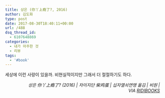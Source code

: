 ```yaml
---
title: 상은 (你丫上瘾了?, 2016)
author: 김도화
type: post
date: 2017-08-30T18:40:11+00:00
url: /488
dsq_thread_id:
  - 6107648869
categories:
  - 내가 마주한 것
  - 리뷰
tags:
  - '#book'
---
```


세상에 이런 사랑이 있을까. 비현실적이지만 그래서 더 절절하기도 하다.

<p style="text-align:right">
  <em>상은 你丫上瘾了? (2016) | 차이지단 柴鸡蛋 | 십자열쇠연맹 옮김 | 비원 | VIA <a rel="noreferrer noopener" href="https://ridibooks.com/" target="_blank">RIDIBOOKS</a></em>
</p>

